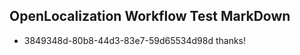 ## OpenLocalization Workflow Test MarkDown
* 3849348d-80b8-44d3-83e7-59d65534d98d thanks!

<!--HONumber=Jul16_HO4-->


